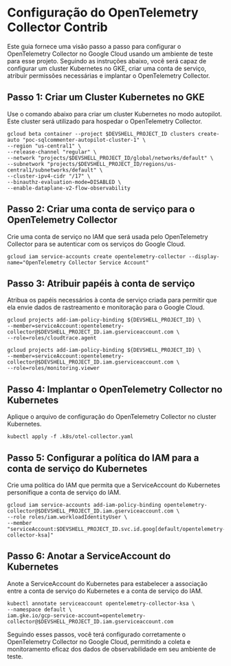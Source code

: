 # Configuração do OpenTelemetry Collector Contrib

Este guia fornece uma visão passo a passo para configurar o OpenTelemetry Collector no Google Cloud usando um ambiente de teste para esse projeto. 
Seguindo as instruções abaixo, você será capaz de configurar um cluster Kubernetes no GKE, criar uma conta de serviço, atribuir permissões necessárias e implantar o OpenTelemetry Collector.

## Passo 1: Criar um Cluster Kubernetes no GKE

Use o comando abaixo para criar um cluster Kubernetes no modo autopilot. Este cluster será utilizado para hospedar o OpenTelemetry Collector.

```shell
gcloud beta container --project $DEVSHELL_PROJECT_ID clusters create-auto "poc-sqlcommenter-autopilot-cluster-1" \
--region "us-central1" \
--release-channel "regular" \
--network "projects/$DEVSHELL_PROJECT_ID/global/networks/default" \
--subnetwork "projects/$DEVSHELL_PROJECT_ID/regions/us-central1/subnetworks/default" \
--cluster-ipv4-cidr "/17" \
--binauthz-evaluation-mode=DISABLED \
--enable-dataplane-v2-flow-observability
```

## Passo 2: Criar uma conta de serviço para o OpenTelemetry Collector

Crie uma conta de serviço no IAM que será usada pelo OpenTelemetry Collector para se autenticar com os serviços do Google Cloud.

```shell
gcloud iam service-accounts create opentelemetry-collector --display-name="OpenTelemetry Collector Service Account"
```

## Passo 3: Atribuir papéis à conta de serviço

Atribua os papéis necessários à conta de serviço criada para permitir que ela envie dados de rastreamento e monitoração para o Google Cloud.

```shell
gcloud projects add-iam-policy-binding ${DEVSHELL_PROJECT_ID} \
--member=serviceAccount:opentelemetry-collector@$DEVSHELL_PROJECT_ID.iam.gserviceaccount.com \
--role=roles/cloudtrace.agent
```

```shell
gcloud projects add-iam-policy-binding ${DEVSHELL_PROJECT_ID} \
--member=serviceAccount:opentelemetry-collector@$DEVSHELL_PROJECT_ID.iam.gserviceaccount.com \
--role=roles/monitoring.viewer
```

## Passo 4: Implantar o OpenTelemetry Collector no Kubernetes

Aplique o arquivo de configuração do OpenTelemetry Collector no cluster Kubernetes.

```shell
kubectl apply -f .k8s/otel-collector.yaml
```

## Passo 5: Configurar a política do IAM para a conta de serviço do Kubernetes

Crie uma política do IAM que permita que a ServiceAccount do Kubernetes personifique a conta de serviço do IAM.

```shell
gcloud iam service-accounts add-iam-policy-binding opentelemetry-collector@$DEVSHELL_PROJECT_ID.iam.gserviceaccount.com \
--role roles/iam.workloadIdentityUser \
--member "serviceAccount:$DEVSHELL_PROJECT_ID.svc.id.goog[default/opentelemetry-collector-ksa]"
```

## Passo 6: Anotar a ServiceAccount do Kubernetes

Anote a ServiceAccount do Kubernetes para estabelecer a associação entre a conta de serviço do Kubernetes e a conta de serviço do IAM.

```shell
kubectl annotate serviceaccount opentelemetry-collector-ksa \
--namespace default \
iam.gke.io/gcp-service-account=opentelemetry-collector@$DEVSHELL_PROJECT_ID.iam.gserviceaccount.com
```

Seguindo esses passos, você terá configurado corretamente o OpenTelemetry Collector no Google Cloud, permitindo a coleta e monitoramento eficaz dos dados de observabilidade em seu ambiente de teste.